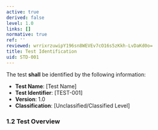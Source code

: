 ```yaml
---
active: true
derived: false
level: 1.0
links: []
normative: true
ref: ''
reviewed: wrrixrzuwipY196sn8WEVEv7cO16s5zKkh-LvDaKd0o=
title: Test Identification
uid: STD-001
---
```


The test **shall** be identified by the following information:
- **Test Name**: [Test Name]
- **Test Identifier**: [TEST-001]
- **Version**: 1.0
- **Classification**: [Unclassified/Classified Level]

### 1.2 Test Overview 